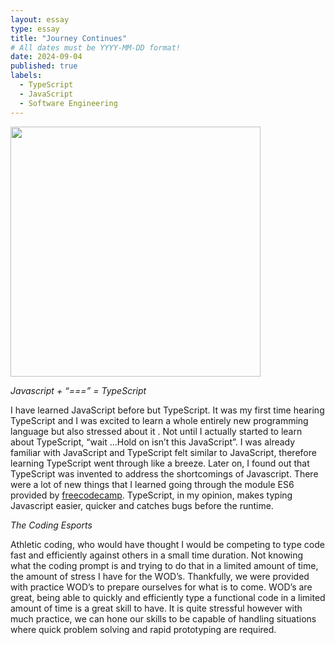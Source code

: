 ```yaml
---
layout: essay
type: essay
title: "Journey Continues"
# All dates must be YYYY-MM-DD format!
date: 2024-09-04
published: true
labels:
  - TypeScript
  - JavaScript
  - Software Engineering
---
```


<img width="400px" class="rounded float-start pe-4" src="https://www.freecodecamp.org/news/content/images/2020/08/1_9XMpTyccrky0eW5Wz6DoWQ.png">

*Javascript + “===” =  TypeScript*

I have learned JavaScript before but TypeScript. It was my first time hearing TypeScript and I was excited to learn a whole entirely new programming language but also stressed about it . 
Not until I actually started to learn about TypeScript, “wait ...Hold on isn’t this JavaScript”. I was already familiar with JavaScript and TypeScript felt similar to JavaScript, therefore 
learning TypeScript went through like a breeze. Later on, I found out that TypeScript was invented to address the shortcomings of Javascript. There were a lot of new things that I learned 
going through the module ES6 provided by <a href="https://www.freecodecamp.org/learn/javascript-algorithms-and-data-structures/">freecodecamp</a>. TypeScript, in my opinion, makes typing Javascript easier, quicker and catches bugs before the runtime. 

*The Coding Esports*

Athletic coding, who would have thought I would be competing to type code fast and efficiently against others in a small time duration. Not knowing what the coding prompt is and trying to do 
that in a limited amount of time, the amount of stress I have for the WOD’s. Thankfully, we were provided with practice WOD’s to prepare ourselves for what is to come. WOD’s are great, being 
able to quickly and efficiently type a functional code in a limited amount of time is a great skill to have. It is quite stressful however with much practice, we can hone our skills to be capable 
of handling situations where quick problem solving and rapid prototyping are required. 
